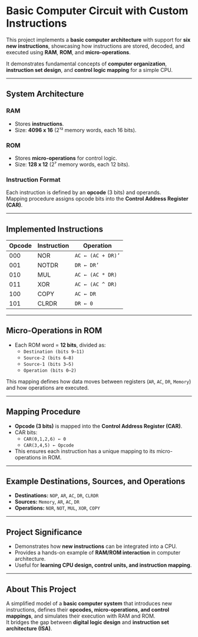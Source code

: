 # Basic Computer Circuit with Custom Instructions

This project implements a **basic computer architecture** with support for **six new instructions**, showcasing how instructions are stored, decoded, and executed using **RAM**, **ROM**, and **micro-operations**.  

It demonstrates fundamental concepts of **computer organization**, **instruction set design**, and **control logic mapping** for a simple CPU.

---

## System Architecture

### RAM
- Stores **instructions**.
- Size: **4096 x 16** (2¹² memory words, each 16 bits).

### ROM
- Stores **micro-operations** for control logic.
- Size: **128 x 12** (2⁷ memory words, each 12 bits).

### Instruction Format
Each instruction is defined by an **opcode** (3 bits) and operands.  
Mapping procedure assigns opcode bits into the **Control Address Register (CAR)**.

---

## Implemented Instructions

| Opcode | Instruction | Operation                          |
|--------|-------------|------------------------------------|
| 000    | NOR         | `AC ← (AC + DR)’`                 |
| 001    | NOTDR       | `DR ← DR’`                        |
| 010    | MUL         | `AC ← (AC * DR)`                  |
| 011    | XOR         | `AC ← (AC ^ DR)`                  |
| 100    | COPY        | `AC ← DR`                         |
| 101    | CLRDR       | `DR ← 0`                          |

---

## Micro-Operations in ROM
- Each ROM word = **12 bits**, divided as:
  - `Destination (bits 9–11)`
  - `Source-2 (bits 6–8)`
  - `Source-1 (bits 3–5)`
  - `Operation (bits 0–2)`

This mapping defines how data moves between registers (`AR`, `AC`, `DR`, `Memory`) and how operations are executed.

---

## Mapping Procedure
- **Opcode (3 bits)** is mapped into the **Control Address Register (CAR)**.
- CAR bits:
  - `CAR(0,1,2,6) ← 0`
  - `CAR(3,4,5) ← Opcode`
- This ensures each instruction has a unique mapping to its micro-operations in ROM.

---

## Example Destinations, Sources, and Operations
- **Destinations:** `NOP`, `AR`, `AC`, `DR`, `CLRDR`
- **Sources:** `Memory`, `AR`, `AC`, `DR`
- **Operations:** `NOR`, `NOT`, `MUL`, `XOR`, `COPY`

---

## Project Significance
- Demonstrates how **new instructions** can be integrated into a CPU.  
- Provides a hands-on example of **RAM/ROM interaction** in computer architecture.  
- Useful for **learning CPU design, control units, and instruction mapping**.  

---

## About This Project
A simplified model of a **basic computer system** that introduces new instructions, defines their **opcodes, micro-operations, and control mappings**, and simulates their execution with RAM and ROM.  
It bridges the gap between **digital logic design** and **instruction set architecture (ISA)**.
